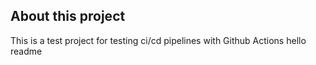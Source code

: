 ## About this project 
This is a test project for testing ci/cd pipelines with Github Actions hello readme